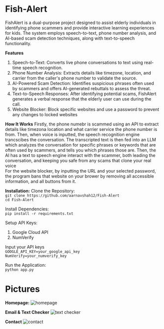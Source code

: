 # Fish-Alert

FishAlert is a dual-purpose project designed to assist elderly individuals in identifying phone scammers and provide interactive learning experiences for kids. The system employs speech-to-text, phone number analysis, and AI-based scam detection techniques, along with text-to-speech functionality. 

**Features**
1. Speech-to-Text: Converts live phone conversations to text using real-time speech recognition.
2. Phone Number Analysis: Extracts details like timezone, location, and carrier from the caller's phone number to validate the source.
3. AI-Powered Scam Detection: Identifies suspicious phrases often used by scammers and offers AI-generated rebuttals to assess the threat.
4. Text-to-Speech Responses: After identifying potential scams, FishAlert generates a verbal response that the elderly user can use during the call.
5. Website Blocker: Block specific websites and use a password to prevent any changes to locked websites

**How It Works**
Firstly, the phone numebr is scammed using an API to extract details like timezona location and what carrier service the phone number is from. Then, when voice is inputted, the speech recognition engine trancscibes the conversation. The transcripted text is then fed into an LLM which analyzes the conversation for specific phrases or keywords that are often used by scammers, and tells you which phrases those are. Then, the AI has a text to speech engine interact with the scammer, both leading the conversation, and keeping you safe from any scams that clone your real voice  
For the website blocker, by inputting the URL and your selected password, the program bans that website on your brower by removing all accessible information, and all buttons from it.


**Installation:**
Clone the Repository:  
`git clone https://github.com/aarnavshah12/Fish-Alert`  
`cd Fish-Alert`
     
Install Dependencies:  
`pip install -r requirements.txt`

Setup API Keys:
1. Google Cloud API
2. NumVerify

Input your API keys  
`GOOGLE_API_KEY=your_google_api_key`  
`NumVerify=your_numverify_key`  

Run the Application:   
`python app.py`

# Pictures

**Homepage:**
![homepage](https://github.com/user-attachments/assets/dbc6c6cd-5bee-4a48-8d36-1c111f231af0)

**Email & Text Checker**
![text checker](https://github.com/user-attachments/assets/623ee37d-4384-45e6-b06c-c6645721311a)

**Contact**
![contact](https://github.com/user-attachments/assets/291904b8-c3de-4a4f-b500-e1d0eab7508c)



